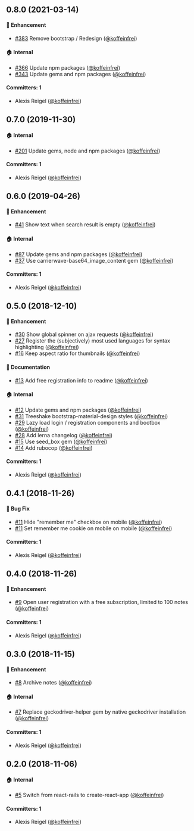 ## 0.8.0 (2021-03-14)

#### :rocket: Enhancement
* [#383](https://github.com/panter/mykonote/pull/383) Remove bootstrap / Redesign ([@koffeinfrei](https://github.com/koffeinfrei))

#### :house: Internal
* [#366](https://github.com/panter/mykonote/pull/366) Update npm packages ([@koffeinfrei](https://github.com/koffeinfrei))
* [#343](https://github.com/panter/mykonote/pull/343) Update gems and npm packages ([@koffeinfrei](https://github.com/koffeinfrei))

#### Committers: 1
- Alexis Reigel ([@koffeinfrei](https://github.com/koffeinfrei))


## 0.7.0 (2019-11-30)

#### :house: Internal
* [#201](https://github.com/panter/mykonote/pull/201) Update gems, node and npm packages ([@koffeinfrei](https://github.com/koffeinfrei))

#### Committers: 1
- Alexis Reigel ([@koffeinfrei](https://github.com/koffeinfrei))


## 0.6.0 (2019-04-26)

#### :rocket: Enhancement
* [#41](https://github.com/panter/mykonote/pull/41) Show text when search result is empty ([@koffeinfrei](https://github.com/koffeinfrei))

#### :house: Internal
* [#87](https://github.com/panter/mykonote/pull/87) Update gems and npm packages ([@koffeinfrei](https://github.com/koffeinfrei))
* [#37](https://github.com/panter/mykonote/pull/37) Use carrierwave-base64_image_content gem ([@koffeinfrei](https://github.com/koffeinfrei))

#### Committers: 1
- Alexis Reigel ([@koffeinfrei](https://github.com/koffeinfrei))


## 0.5.0 (2018-12-10)

#### :rocket: Enhancement
* [#30](https://github.com/panter/mykonote/pull/30) Show global spinner on ajax
  requests ([@koffeinfrei](https://github.com/koffeinfrei))
* [#27](https://github.com/panter/mykonote/pull/27) Register the (subjectively)
  most used languages for syntax highlighting
  ([@koffeinfrei](https://github.com/koffeinfrei))
* [#16](https://github.com/panter/mykonote/pull/16) Keep aspect ratio for
  thumbnails ([@koffeinfrei](https://github.com/koffeinfrei))

#### :memo: Documentation
* [#13](https://github.com/panter/mykonote/pull/13) Add free registration info
  to readme ([@koffeinfrei](https://github.com/koffeinfrei))

#### :house: Internal
* [#12](https://github.com/panter/mykonote/pull/12) Update gems and npm
  packages ([@koffeinfrei](https://github.com/koffeinfrei))
* [#31](https://github.com/panter/mykonote/pull/31) Treeshake
  bootstrap-material-design styles
  ([@koffeinfrei](https://github.com/koffeinfrei))
* [#29](https://github.com/panter/mykonote/pull/29) Lazy load login /
  registration components and bootbox
  ([@koffeinfrei](https://github.com/koffeinfrei))
* [#28](https://github.com/panter/mykonote/pull/28) Add lerna changelog
  ([@koffeinfrei](https://github.com/koffeinfrei))
* [#15](https://github.com/panter/mykonote/pull/15) Use seed\_box gem
  ([@koffeinfrei](https://github.com/koffeinfrei))
* [#14](https://github.com/panter/mykonote/pull/14) Add rubocop
  ([@koffeinfrei](https://github.com/koffeinfrei))

#### Committers: 1
- Alexis Reigel ([@koffeinfrei](https://github.com/koffeinfrei))


## 0.4.1 (2018-11-26)

#### :bug: Bug Fix

* [#11](https://github.com/panter/mykonote/pull/11) Hide "remember me" checkbox
  on mobile ([@koffeinfrei](https://github.com/koffeinfrei))
* [#11](https://github.com/panter/mykonote/pull/11) Set remember me cookie on
  mobile on mobile ([@koffeinfrei](https://github.com/koffeinfrei))

#### Committers: 1
- Alexis Reigel ([@koffeinfrei](https://github.com/koffeinfrei))


## 0.4.0 (2018-11-26)

#### :rocket: Enhancement

* [#9](https://github.com/panter/mykonote/pull/9) Open user registration with a
  free subscription, limited to 100 notes
  ([@koffeinfrei](https://github.com/koffeinfrei))

#### Committers: 1
- Alexis Reigel ([@koffeinfrei](https://github.com/koffeinfrei))


## 0.3.0 (2018-11-15)

#### :rocket: Enhancement

* [#8](https://github.com/panter/mykonote/pull/8) Archive notes
  ([@koffeinfrei](https://github.com/koffeinfrei))

#### :house: Internal

* [#7](https://github.com/panter/mykonote/pull/7) Replace geckodriver-helper
  gem by native geckodriver installation
  ([@koffeinfrei](https://github.com/koffeinfrei))

#### Committers: 1
- Alexis Reigel ([@koffeinfrei](https://github.com/koffeinfrei))


## 0.2.0 (2018-11-06)

#### :house: Internal

* [#5](https://github.com/panter/mykonote/pull/5) Switch from react-rails to
  create-react-app ([@koffeinfrei](https://github.com/koffeinfrei))

#### Committers: 1
- Alexis Reigel ([@koffeinfrei](https://github.com/koffeinfrei))

